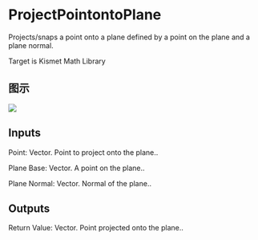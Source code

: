 # ProjectPointontoPlane

Projects/snaps a point onto a plane defined by a point on the plane and a plane normal.

Target is Kismet Math Library

## 图示

![]($-20221218-19571963.png)

## Inputs

Point: Vector. Point to project onto the plane..

Plane Base: Vector. A point on the plane..

Plane Normal: Vector. Normal of the plane..  

## Outputs

Return Value: Vector. Point projected onto the plane..

